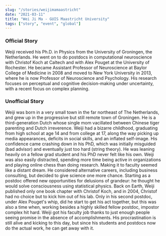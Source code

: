 ```yaml
---
slug: "/stories/weijimamaastricht"
date: "2021-03-11"
title: "Wei Ji Ma - GUIS Maastricht University"
tags: ["story", "event", "global"]
---
```

### Official Story
Weiji received his Ph.D. in Physics from the University of Groningen, the Netherlands. He went on to do postdocs in computational neuroscience with Christof Koch at Caltech and with Alex Pouget at the University of Rochester. He became Assistant Professor of Neuroscience at Baylor College of Medicine in 2008 and moved to New York University in 2013, where he is now Professor of Neuroscience and Psychology. His research focuses on perceptual and cognitive decision-making under uncertainty, with a recent focus on complex planning.

### Unofficial Story
Weiji was born in a very small town in the far northeast of The Netherlands, and grew up in the progressive but still remote town of Groningen. He is a third-generation Dutch whose single mom vacillated between Chinese tiger parenting and Dutch irreverence. Weiji had a bizarre childhood, graduating from high school at age 14 and from college at 17, along the way picking up media appearances, deficits in social skills, and an inflated self-image. His confidence came crashing down in his PhD, which was initially misguided (bad advisor) and eventually just too hard (string theory). He was leaning heavily on a fellow grad student and his PhD never felt like his own. Weiji was also easily distracted, spending more time being active in organizations and playing online chess than doing research. Making it to faculty seemed like a distant dream. He considered alternative careers, including business consulting, but decided to give science one more chance. Starting as a postdoc offered new opportunities for delusions of grandeur: he thought he would solve consciousness using statistical physics. Back on Earth, Weiji published only one book chapter with Christof Koch, and in 2004, Christof had no choice but to kick him out of his lab. Only in his second postdoc, under Alex Pouget's whip, did he start to get his act together, but this was also a time when, working besides a highly skilled fellow postdoc, impostor complex hit hard. Weiji got his faculty job thanks to just enough people seeing promise in the absence of accomplishments. His procrastination is still alive and kicking to this day, but since his students and postdocs now do the actual work, he can get away with it.